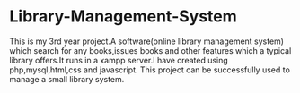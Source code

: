 # Library-Management-System
This is my 3rd year project.A software(online library management system) which search for any books,issues books and other features which a typical library offers.It runs in a xampp server.I have created using php,mysql,html,css and javascript.
This project can be successfully used to manage a small library system.
